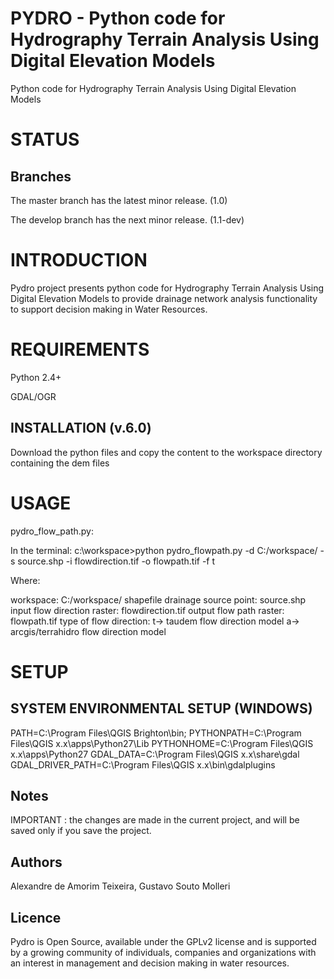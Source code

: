 # PYDRO - Python code for Hydrography Terrain Analysis Using Digital Elevation Models
Python code for Hydrography Terrain Analysis Using Digital Elevation Models

# STATUS

## Branches

The master branch has the latest minor release. (1.0)

The develop branch has the next minor release. (1.1-dev)

# INTRODUCTION

Pydro project presents python code for Hydrography Terrain Analysis Using Digital Elevation Models to provide drainage network analysis functionality to support decision making in Water Resources.

# REQUIREMENTS

Python 2.4+

GDAL/OGR 

## INSTALLATION (v.6.0)

Download the python files and copy the content to the workspace directory containing the dem files

# USAGE

pydro_flow_path.py:

In the terminal: c:\workspace>python pydro_flowpath.py -d C:/workspace/ -s source.shp -i flowdirection.tif -o flowpath.tif -f t

Where:

workspace: C:/workspace/
shapefile drainage source point: source.shp
input flow direction raster: flowdirection.tif
output flow path raster: flowpath.tif
type of flow direction: t-> taudem flow direction model a-> arcgis/terrahidro flow direction model

# SETUP

## SYSTEM ENVIRONMENTAL SETUP (WINDOWS)

PATH=C:\Program Files\QGIS Brighton\bin;
PYTHONPATH=C:\Program Files\QGIS x.x\apps\Python27\Lib
PYTHONHOME=C:\Program Files\QGIS x.x\apps\Python27
GDAL_DATA=C:\Program Files\QGIS x.x\share\gdal
GDAL_DRIVER_PATH=C:\Program Files\QGIS x.x\bin\gdalplugins  

## Notes

IMPORTANT : the changes are made in the current project, and will be saved only if you save the project.

## Authors

Alexandre de Amorim Teixeira, Gustavo Souto Molleri

## Licence

Pydro is Open Source, available under the GPLv2 license and is supported by a growing community of individuals, companies and organizations with an interest in management and decision making in water resources.
